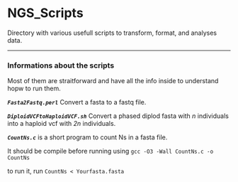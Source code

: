 # NGS_Scripts


Directory with various usefull scripts to transform, format, and analyses data.

---

### Informations about the scripts 

Most of them are straitforward and have all the info inside to understand hopw to run them.

***`Fasta2Fastq.perl`*** Convert a fasta to a fastq file.

***`DiploidVCFtoHaploidVCF.sh`*** Convert a phased diplod fasta with *n* individuals into a haploid vcf with *2n* individuals.

***`CountNs.c`*** is a short program to count Ns in a fasta file.

It should be compile before running using `gcc -O3 -Wall CountNs.c -o CountNs`

to run it, run `CountNs < Yourfasta.fasta`


